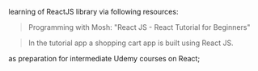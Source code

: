 learning of ReactJS library via following resources:

> Programming with Mosh: "React JS - React Tutorial for Beginners"

> In the tutorial app a shopping cart app is built using React JS.



as preparation for intermediate Udemy courses on React;

